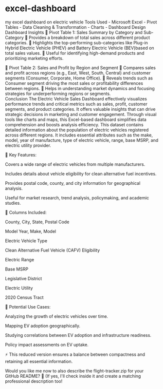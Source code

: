 # excel-dashboard
my excel dashboard on electric vehicle
Tools Used - Microsoft Excel - Pivot Tables -  Data Cleaning & Transformation  - Charts - Dashboard Design 
Dashboard Insights 
  Pivot Table 1: Sales Summary by Category and Sub-Category 
 Provides a breakdown of total sales across different product categories. 
 Highlights the top-performing sub-categories like Plug-in Hybrid Electric Vehicle 
(PHEV) and Battery Electric Vehicle (BEV)based on total sales values. 
 Useful for identifying high-demand products and prioritizing marketing efforts. 


  Pivot Table 2: Sales and Profit by Region and Segment 
 Compares sales and profit across regions (e.g., East, West, South, Central) and 
customer segments (Consumer, Corporate, Home Office). 
 Reveals trends such as Consumer segment driving the most sales or 
profitability differences between regions. 
 Helps in understanding market dynamics and focusing strategies for 
underperforming regions or segments.  
Conclusion 
The Electric Vehicle Sales Dashboard effectively visualizes performance trends and critical 
metrics such as sales, profit, customer segments, and product categories. It offers valuable 
insights that can drive strategic decisions in marketing and customer engagement. Through 
visual tools like charts and maps, this Excel-based dashboard simplifies data 
comprehension and boosts analysis efficiency.
This dataset contains detailed information about the population of electric vehicles registered across different regions. It includes essential attributes such as the make, model, year of manufacture, type of electric vehicle, range, base MSRP, and electric utility provider.

🔹 Key Features:

Covers a wide range of electric vehicles from multiple manufacturers.

Includes details about vehicle eligibility for clean alternative fuel incentives.

Provides postal code, county, and city information for geographical analysis.

Useful for market research, trend analysis, policymaking, and academic studies.

🔹 Columns Included:

County, City, State, Postal Code

Model Year, Make, Model

Electric Vehicle Type

Clean Alternative Fuel Vehicle (CAFV) Eligibility

Electric Range

Base MSRP

Legislative District

Electric Utility

2020 Census Tract

🔹 Potential Use Cases:

Analyzing the growth of electric vehicles over time.

Mapping EV adoption geographically.

Studying correlations between EV adoption and infrastructure readiness.

Policy impact assessments on EV uptake.

⚡ This reduced version ensures a balance between compactness and retaining all essential information.

Would you like me now to also describe the flight-tracker.zip for your GitHub README? 🚀
(If yes, I'll check inside it and create a matching professional description too!
